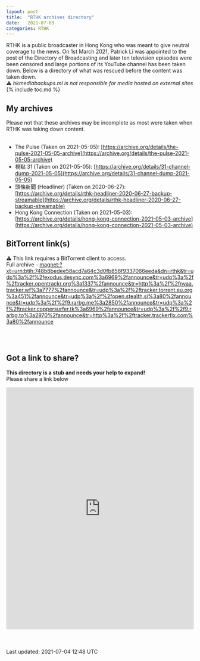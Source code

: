 ```yaml
---
layout: post
title:  "RTHK archives directory"
date:   2021-07-03
categories: RTHK
---
```

RTHK is a public broadcaster in Hong Kong who was meant to give neutral coverage to the news. On 1st March 2021, Patrick Li was appointed to the post of the Directory of Broadcasting and later ten television episodes were been censored and large portions of its YouTube channel has been taken down.  Below is a directory of what was rescued before the content was taken down. <br>
⚠️ *hkmediabackups.ml is not responsible for media hosted on external sites*
<br>
{% include toc.md %}
<br>

## My archives
Please not that these archives may be incomplete as most were taken when RTHK was taking down content.<br>
<br>
* The Pulse (Taken on 2021-05-05): [https://archive.org/details/the-pulse-2021-05-05-archive](https://archive.org/details/the-pulse-2021-05-05-archive)
* 視點 31 (Taken on 2021-05-05): [https://archive.org/details/31-channel-dump-2021-05-05](https://archive.org/details/31-channel-dump-2021-05-05)
* 頭條新聞 (Headliner) (Taken on 2020-06-27):[https://archive.org/details/rthk-headliner-2020-06-27-backup-streamable](https://archive.org/details/rthk-headliner-2020-06-27-backup-streamable)
* Hong Kong Connection (Taken on 2021-05-03): [https://archive.org/details/hong-kong-connection-2021-05-03-archive](https://archive.org/details/hong-kong-connection-2021-05-03-archive)

## BitTorrent link(s)
⚠️ This link requires a BitTorrent client to access. <br>
Full archive - [magnet:?xt=urn:btih:748b8bedee58acd7a64c3d0fb856f9337066eeda&dn=rthk&tr=udp%3a%2f%2fexodus.desync.com%3a6969%2fannounce&tr=udp%3a%2f%2ftracker.opentrackr.org%3a1337%2fannounce&tr=http%3a%2f%2fnyaa.tracker.wf%3a7777%2fannounce&tr=udp%3a%2f%2ftracker.torrent.eu.org%3a451%2fannounce&tr=udp%3a%2f%2fopen.stealth.si%3a80%2fannounce&tr=udp%3a%2f%2f9.rarbg.me%3a2850%2fannounce&tr=udp%3a%2f%2ftracker.coppersurfer.tk%3a6969%2fannounce&tr=udp%3a%2f%2f9.rarbg.to%3a2970%2fannounce&tr=http%3a%2f%2ftracker.trackerfix.com%3a80%2fannounce](magnet:?xt=urn:btih:748b8bedee58acd7a64c3d0fb856f9337066eeda&dn=rthk&tr=udp%3a%2f%2fexodus.desync.com%3a6969%2fannounce&tr=udp%3a%2f%2ftracker.opentrackr.org%3a1337%2fannounce&tr=http%3a%2f%2fnyaa.tracker.wf%3a7777%2fannounce&tr=udp%3a%2f%2ftracker.torrent.eu.org%3a451%2fannounce&tr=udp%3a%2f%2fopen.stealth.si%3a80%2fannounce&tr=udp%3a%2f%2f9.rarbg.me%3a2850%2fannounce&tr=udp%3a%2f%2ftracker.coppersurfer.tk%3a6969%2fannounce&tr=udp%3a%2f%2f9.rarbg.to%3a2970%2fannounce&tr=http%3a%2f%2ftracker.trackerfix.com%3a80%2fannounce)

<br>
<br>

## Got a link to share?

**This directory is a stub and needs your help to expand!**<br>
Please share a link below 
<br>
<iframe width="730px" height= "650px" src= "https://forms.office.com/Pages/ResponsePage.aspx?id=DQSIkWdsW0yxEjajBLZtrQAAAAAAAAAAAAO__fWPBfFUQkQ0NVhCNlA2NUhLWUlSVFpINU9SWTVPNS4u&embed=true" frameborder= "0" marginwidth= "0" marginheight= "0" style= "border: none; max-width:100%; max-height:100vh" allowfullscreen webkitallowfullscreen mozallowfullscreen msallowfullscreen> </iframe>
<br>
<br>
<br>
<br>
Last updated: 2021-07-04 12:48 UTC